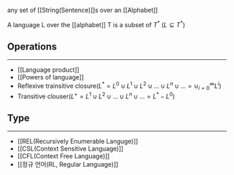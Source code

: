 
any set of [[String(Sentence)]]s over an [[Alphabet]] 

A language L over the [[alphabet]] T is a subset of $T^*$ ($L \subseteq T^*$)

## Operations
---
+ [[Language product]]
+ [[Powers of language]]
+ Reflexive trainsitive closure($L^* = L^0 \cup L^1 \cup L^2 \cup ... \cup L^n \cup ... = \cup^\infty_{i=0}L^i$)
+ Transitive clouser($L^+ = L^1 \cup L^2 \cup ... \cup L^n \cup ... = L^* - L^0$)
## Type
---
+ [[REL(Recursively Enumerable Languge)]]
+ [[CSL(Context Sensitive Language)]]
+ [[CFL(Context Free Language)]]
+ [[정규 언어(RL, Regular Language)]]